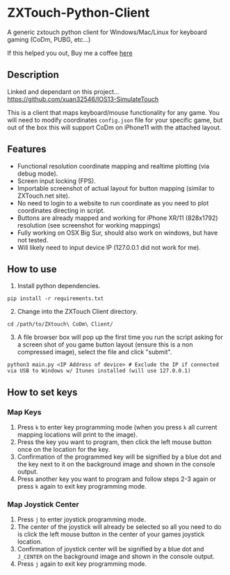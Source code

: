 # ZXTouch-Python-Client
A generic zxtouch python client for Windows/Mac/Linux for keyboard gaming (CoDm, PUBG, etc...)<p></p>
If this helped you out, Buy me a coffee [here](https://buymeacoffee.com/modderan)

## Description
Linked and dependant on this project... https://github.com/xuan32546/IOS13-SimulateTouch<p></p>
This is a client that maps keyboard/mouse functionality for any game.  You will need to modify coordinates `config.json` file for your specific game, but out of the box this will support CoDm on iPhone11 with the attached layout.

## Features
* Functional resolution coordinate mapping and realtime plotting (via debug mode).
* Screen input locking (FPS).
* Importable screenshot of actual layout for button mapping (similar to ZXTouch.net site).
* No need to login to a website to run coordinate as you need to plot coordinates directing in script.
* Buttons are already mapped and working for iPhone XR/11 (828x1792) resolution (see screenshot for working mappings)
* Fully working on OSX Big Sur, should also work on windows, but have not tested.
* Will likely need to input device IP (127.0.0.1 did not work for me).

## How to use
1. Install python dependencies.
```
pip install -r requirements.txt
```
2. Change into the ZXTouch Client directory.
```
cd /path/to/ZXtouch\ CoDm\ Client/
```
3. A file browser box will pop up the first time you run the script asking for a screen shot of you game button layout (ensure this is a non compressed image), select the file and click "submit".
```
python3 main.py <IP Address of device> # Exclude the IP if connected via USB to Windows w/ Itunes installed (will use 127.0.0.1)
```

## How to set keys

### Map Keys
1. Press `k` to enter key programming mode (when you press `k` all current mapping locations will print to the image).
2. Press the key you want to program, then click the left mouse button once on the location for the key.
3. Confirmation of the programmed key will be signified by a blue dot and the key next to it on the background image and shown in the console output.
4. Press another key you want to program and follow steps 2-3 again or press `k` again to exit key programming mode.

### Map Joystick Center
1. Press `j` to enter joystick programming mode.
2. The center of the joystick will already be selected so all you need to do is click the left mouse button in the center of your games joystick location.
3. Confirmation of joystick center will be signified by a blue dot and `J_CENTER` on the background image and shown in the console output.
4. Press `j` again to exit key programming mode.